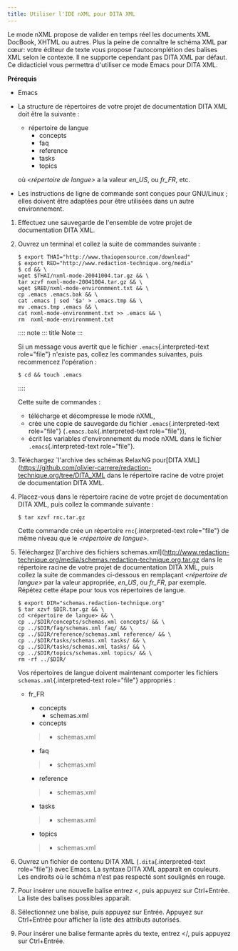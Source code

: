 ```yaml
---
title: Utiliser l'IDE nXML pour DITA XML
---
```


Le mode nXML propose de valider en temps réel les documents XML DocBook,
XHTML ou autres. Plus la peine de connaître le schéma XML par cœur:
votre éditeur de texte vous propose l'autocomplétion des balises XML
selon le contexte. Il ne supporte cependant pas DITA XML par défaut. Ce
didacticiel vous permettra d'utiliser ce mode Emacs pour DITA XML.

**Prérequis**

-   Emacs

-   La structure de répertoires de votre projet de documentation DITA
    XML doit être la suivante :

    -   répertoire de langue
        -   concepts
        -   faq
        -   reference
        -   tasks
        -   topics

    où *\<répertoire de langue\>* a la valeur *en_US*, ou *fr_FR*, etc.

-   Les instructions de ligne de commande sont conçues pour GNU/Linux ;
    elles doivent être adaptées pour être utilisées dans un autre
    environnement.

1.  Effectuez une sauvegarde de l'ensemble de votre projet de
    documentation DITA XML.

2.  Ouvrez un terminal et collez la suite de commandes suivante :

    ``` console
    $ export THAI="http://www.thaiopensource.com/download"
    $ export RED="http://www.redaction-technique.org/media"
    $ cd && \
    wget $THAI/nxml-mode-20041004.tar.gz && \
    tar xzvf nxml-mode-20041004.tar.gz && \
    wget $RED/nxml-mode-environmment.txt && \
    cp .emacs .emacs.bak && \
    cat .emacs | sed '$a' > .emacs.tmp && \
    mv .emacs.tmp .emacs && \
    cat nxml-mode-environmment.txt >> .emacs && \
    rm  nxml-mode-environmment.txt
    ```

    :::: note
    ::: title
    Note
    :::

    Si un message vous avertit que le fichier `.emacs`{.interpreted-text
    role="file"} n'existe pas, collez les commandes suivantes, puis
    recommencez l'opération :

    ``` console
    $ cd && touch .emacs
    ```
    ::::

    Cette suite de commandes :

    -   télécharge et décompresse le mode nXML,
    -   crée une copie de sauvegarde du fichier
        `.emacs`{.interpreted-text role="file"}
        (`.emacs.bak`{.interpreted-text role="file"}),
    -   écrit les variables d'environnement du mode nXML dans le
        fichier `.emacs`{.interpreted-text role="file"}.

3.  Téléchargez \`l'archive des schémas RelaxNG pour\[DITA
    XML\](<https://github.com/olivier-carrere/redaction-technique.org/tree/DITA_XML>
    dans le répertoire racine de votre projet de documentation DITA XML.

4.  Placez-vous dans le répertoire racine de votre projet de
    documentation DITA XML, puis collez la commande suivante :

    ``` console
    $ tar xzvf rnc.tar.gz
    ```

    Cette commande crée un répertoire `rnc`{.interpreted-text
    role="file"} de même niveau que le *\<répertoire de langue\>*.

5.  Téléchargez \[l'archive des fichiers
    schemas.xml\](<http://www.redaction-technique.org/media/schemas.redaction-technique.org.tar.gz>
    dans le répertoire racine de votre projet de documentation DITA XML,
    puis collez la suite de commandes ci-dessous en remplaçant
    *\<répertoire de langue\>* par la valeur appropriée, *en_US*, ou
    *fr_FR*, par exemple. Répétez cette étape pour tous vos répertoires
    de langue.

    ``` console
    $ export DIR="schemas.redaction-technique.org"
    $ tar xzvf $DIR.tar.gz && \
    cd <répertoire de langue> && \
    cp ../$DIR/concepts/schemas.xml concepts/ && \
    cp ../$DIR/faq/schemas.xml faq/ && \
    cp ../$DIR/reference/schemas.xml reference/ && \
    cp ../$DIR/tasks/schemas.xml tasks/ && \
    cp ../$DIR/tasks/schemas.xml tasks/ && \
    cp ../$DIR/topics/schemas.xml topics/ && \
    rm -rf ../$DIR/
    ```

    Vos répertoires de langue doivent maintenant comporter les fichiers
    `schemas.xml`{.interpreted-text role="file"} appropriés :

    -   fr_FR

        -   concepts
            -   schemas.xml
        -   concepts

        > -   schemas.xml

        -   faq

        > -   schemas.xml

        -   reference

        > -   schemas.xml

        -   tasks

        > -   schemas.xml

        -   topics

        > -   schemas.xml

6.  Ouvrez un fichier de contenu DITA XML (`.dita`{.interpreted-text
    role="file"}) avec Emacs. La syntaxe DITA XML apparaît en couleurs.
    Les endroits où le schéma n'est pas respecté sont soulignés en
    rouge.

7.  Pour insérer une nouvelle balise entrez \<, puis appuyez sur
    Ctrl+Entrée. La liste des balises possibles apparaît.

8.  Sélectionnez une balise, puis appuyez sur Entrée. Appuyez sur
    Ctrl+Entrée pour afficher la liste des attributs autorisés.

9.  Pour insérer une balise fermante après du texte, entrez \</, puis
    appuyez sur Ctrl+Entrée.
